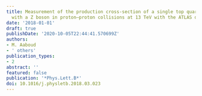 ```yaml
---
title: Measurement of the production cross-section of a single top quark in association
  with a Z boson in proton–proton collisions at 13 TeV with the ATLAS detector
date: '2018-01-01'
draft: true
publishDate: '2020-10-05T22:44:41.570699Z'
authors:
- M. Aaboud
- ' others'
publication_types:
- 2
abstract: ''
featured: false
publication: '*Phys.Lett.B*'
doi: 10.1016/j.physletb.2018.03.023
---
```


